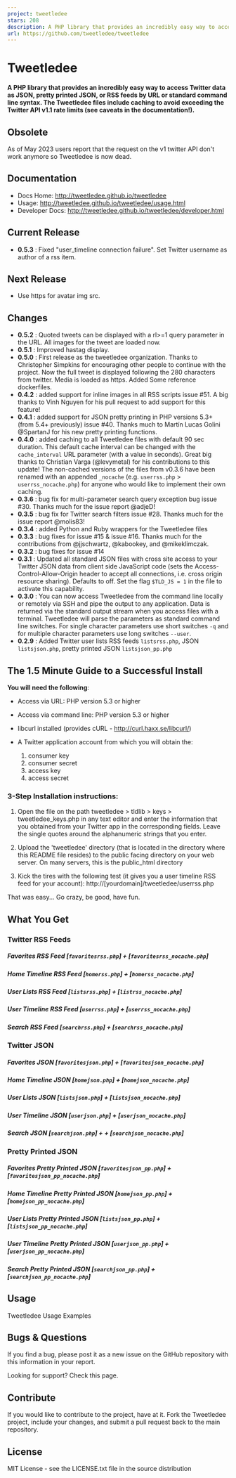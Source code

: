```yaml
---
project: tweetledee
stars: 208
description: A PHP library that provides an incredibly easy way to access Twitter data as JSON or RSS feed by URL or standard CLI syntax.  
url: https://github.com/tweetledee/tweetledee
---
```


Tweetledee
==========

**A PHP library that provides an incredibly easy way to access Twitter data as JSON, pretty printed JSON, or RSS feeds by URL or standard command line syntax. The Tweetledee files include caching to avoid exceeding the Twitter API v1.1 rate limits (see caveats in the documentation!).**

Obsolete
--------

As of May 2023 users report that the request on the v1 twitter API don't work anymore so Tweetledee is now dead.

Documentation
-------------

-   Docs Home: http://tweetledee.github.io/tweetledee
-   Usage: http://tweetledee.github.io/tweetledee/usage.html
-   Developer Docs: http://tweetledee.github.io/tweetledee/developer.html

Current Release
---------------

-   **0.5.3** : Fixed "user\_timeline connection failure". Set Twitter username as author of a rss item.

Next Release
------------

-   Use https for avatar img src.

Changes
-------

-   **0.5.2** : Quoted tweets can be displayed with a rl>=1 query parameter in the URL. All images for the tweet are loaded now.
-   **0.5.1** : Improved hastag display.
-   **0.5.0** : First release as the tweetledee organization. Thanks to Christopher Simpkins for encouraging other people to continue with the project. Now the full tweet is displayed following the 280 characters from twitter. Media is loaded as https. Added Some reference dockerfiles.
-   **0.4.2** : added support for inline images in all RSS scripts issue #51. A big thanks to Vinh Nguyen for his pull request to add support for this feature!
-   **0.4.1** : added support for JSON pretty printing in PHP versions 5.3+ (from 5.4+ previously) issue #40. Thanks much to Martín Lucas Golini @SpartanJ for his new pretty printing functions.
-   **0.4.0** : added caching to all Tweetledee files with default 90 sec duration. This default cache interval can be changed with the `cache_interval` URL parameter (with a value in seconds). Great big thanks to Christian Varga (@levymetal) for his contributions to this update! The non-cached versions of the files from v0.3.6 have been renamed with an appended `_nocache` (e.g. `userrss.php` > `userrss_nocache.php`) for anyone who would like to implement their own caching.
-   **0.3.6** : bug fix for multi-parameter search query exception bug issue #30. Thanks much for the issue report @adjeD!
-   **0.3.5** : bug fix for Twitter search filters issue #28. Thanks much for the issue report @molis83!
-   **0.3.4** : added Python and Ruby wrappers for the Tweetledee files
-   **0.3.3** : bug fixes for issue #15 & issue #16. Thanks much for the contributions from @jjschwartz, @kabookey, and @mikeklimczak.
-   **0.3.2** : bug fixes for issue #14
-   **0.3.1** : Updated all standard JSON files with cross site access to your Twitter JSON data from client side JavaScript code (sets the Access-Control-Allow-Origin header to accept all connections, i.e. cross origin resource sharing). Defaults to off. Set the flag `$TLD_JS = 1` in the file to activate this capability.
-   **0.3.0** : You can now access Tweetledee from the command line locally or remotely via SSH and pipe the output to any application. Data is returned via the standard output stream when you access files with a terminal. Tweetledee will parse the parameters as standard command line switches. For single character parameters use short switches `-q` and for multiple character parameters use long switches `--user`.
-   **0.2.9** : Added Twitter user lists RSS feeds `listsrss.php`, JSON `listsjson.php`, pretty printed JSON `listsjson_pp.php`

The 1.5 Minute Guide to a Successful Install
--------------------------------------------

**You will need the following**:

-   Access via URL: PHP version 5.3 or higher
    
-   Access via command line: PHP version 5.3 or higher
    
-   libcurl installed (provides cURL - http://curl.haxx.se/libcurl/)
    
-   A Twitter application account from which you will obtain the:
    
    1.  consumer key
    2.  consumer secret
    3.  access key
    4.  access secret

### 3-Step Installation instructions:

1.  Open the file on the path tweetledee > tldlib > keys > tweetledee\_keys.php in any text editor and enter the information that you obtained from your Twitter app in the corresponding fields. Leave the single quotes around the alphanumeric strings that you enter.
    
2.  Upload the 'tweetledee' directory (that is located in the directory where this README file resides) to the public facing directory on your web server. On many servers, this is the public\_html directory
    
3.  Kick the tires with the following test (it gives you a user timeline RSS feed for your account): http://\[yourdomain\]/tweetledee/userrss.php
    

That was easy... Go crazy, be good, have fun.

What You Get
------------

### Twitter RSS Feeds

##### Favorites RSS Feed \[`favoritesrss.php`\] + \[`favoritesrss_nocache.php`\]

##### Home Timeline RSS Feed \[`homerss.php`\] + \[`homerss_nocache.php`\]

##### User Lists RSS Feed \[`listsrss.php`\] + \[`listrss_nocache.php`\]

##### User Timeline RSS Feed \[`userrss.php`\] + \[`userrss_nocache.php`\]

##### Search RSS Feed \[`searchrss.php`\] + \[`searchrss_nocache.php`\]

### Twitter JSON

##### Favorites JSON \[`favoritesjson.php`\] + \[`favoritesjson_nocache.php`\]

##### Home Timeline JSON \[`homejson.php`\] + \[`homejson_nocache.php`\]

##### User Lists JSON \[`listsjson.php`\] + \[`listsjson_nocache.php`\]

##### User Timeline JSON \[`userjson.php`\] + \[`userjson_nocache.php`\]

##### Search JSON \[`searchjson.php`\] + + \[`searchjson_nocache.php`\]

### Pretty Printed JSON

##### Favorites Pretty Printed JSON \[`favoritesjson_pp.php`\] + \[`favoritesjson_pp_nocache.php`\]

##### Home Timeline Pretty Printed JSON \[`homejson_pp.php`\] + \[`homejson_pp_nocache.php`\]

##### User Lists Pretty Printed JSON \[`listsjson_pp.php`\] + \[`listsjson_pp_nocache.php`\]

##### User Timeline Pretty Printed JSON \[`userjson_pp.php`\] + \[`userjson_pp_nocache.php`\]

##### Search Pretty Printed JSON \[`searchjson_pp.php`\] + \[`searchjson_pp_nocache.php`\]

Usage
-----

Tweetledee Usage Examples

Bugs & Questions
----------------

If you find a bug, please post it as a new issue on the GitHub repository with this information in your report.

Looking for support? Check this page.

Contribute
----------

If you would like to contribute to the project, have at it. Fork the Tweetledee project, include your changes, and submit a pull request back to the main repository.

License
-------

MIT License - see the LICENSE.txt file in the source distribution
